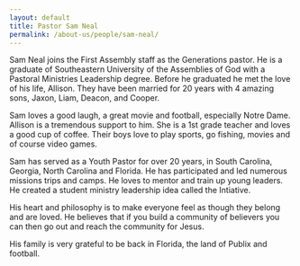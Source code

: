 ```yaml
---
layout: default
title: Pastor Sam Neal
permalink: /about-us/people/sam-neal/
---
```


Sam Neal joins the First Assembly staff as the Generations pastor.  He is a graduate of Southeastern University of the Assemblies of God with a Pastoral Ministries Leadership degree. Before he graduated he met the love of his life, Allison.  They have been married for 20 years with 4 amazing sons, Jaxon, Liam, Deacon, and Cooper.

Sam loves a good laugh, a great movie and football, especially Notre Dame.  Allison is a tremendous support to him.  She is a 1st grade teacher and loves a good cup of coffee.  Their boys love to play sports, go fishing, movies and of course video games.

Sam has served as a Youth Pastor for over 20 years, in South Carolina, Georgia, North Carolina and Florida.   He has participated and led numerous missions trips and camps.  He loves to mentor and train up young leaders. He created a student ministry leadership idea called the Intiative.  

His heart and philosophy is to make everyone feel as though they belong and are loved.  He believes that if you build a community of believers you can then go out and reach the community for Jesus.

His family is very grateful to be back in Florida, the land of Publix and football.  
